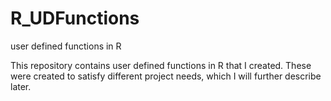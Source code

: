 # R_UDFunctions
user defined functions in R


This repository contains user defined functions in R that I created. These were created to satisfy different project needs, which I will further describe later.
